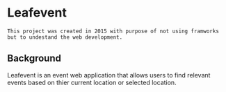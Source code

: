 # Leafevent

    This project was created in 2015 with purpose of not using framworks but to undestand the web development.
    
## Background

Leafevent is an event web application that allows users to find relevant events based on thier current location or selected location.
